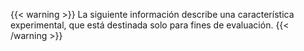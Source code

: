 ---
---
{{< warning >}}
La siguiente información describe una característica experimental, que está destinada
solo para fines de evaluación.
{{< /warning >}}
